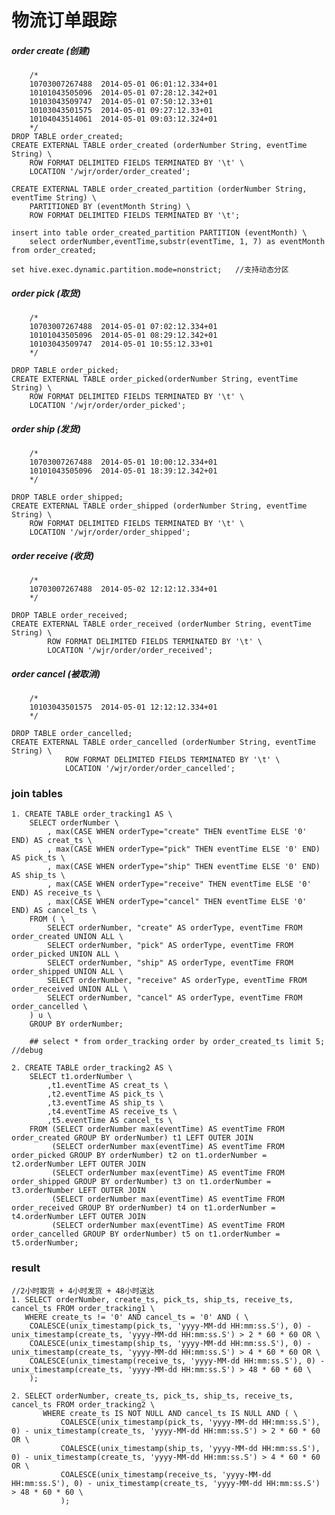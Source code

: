 # 物流订单跟踪
##### order create (创建)
        /*
        10703007267488	2014-05-01 06:01:12.334+01
        10101043505096	2014-05-01 07:28:12.342+01
        10103043509747	2014-05-01 07:50:12.33+01
        10103043501575	2014-05-01 09:27:12.33+01
        10104043514061	2014-05-01 09:03:12.324+01
        */
    DROP TABLE order_created;
    CREATE EXTERNAL TABLE order_created (orderNumber String, eventTime String) \
        ROW FORMAT DELIMITED FIELDS TERMINATED BY '\t' \
        LOCATION '/wjr/order/order_created';
    
    CREATE EXTERNAL TABLE order_created_partition (orderNumber String, eventTime String) \
        PARTITIONED BY (eventMonth String) \
        ROW FORMAT DELIMITED FIELDS TERMINATED BY '\t';
        
    insert into table order_created_partition PARTITION (eventMonth) \
        select orderNumber,eventTime,substr(eventTime, 1, 7) as eventMonth from order_created;
        
    set hive.exec.dynamic.partition.mode=nonstrict;   //支持动态分区    
    
##### order pick (取货)
        /*
        10703007267488	2014-05-01 07:02:12.334+01
        10101043505096	2014-05-01 08:29:12.342+01
        10103043509747	2014-05-01 10:55:12.33+01
        */
    
    DROP TABLE order_picked;    
    CREATE EXTERNAL TABLE order_picked(orderNumber String, eventTime String) \
        ROW FORMAT DELIMITED FIELDS TERMINATED BY '\t' \
        LOCATION '/wjr/order/order_picked';

##### order ship (发货)
        /*
        10703007267488	2014-05-01 10:00:12.334+01
        10101043505096	2014-05-01 18:39:12.342+01
        */
    
    DROP TABLE order_shipped;    
    CREATE EXTERNAL TABLE order_shipped (orderNumber String, eventTime String) \
        ROW FORMAT DELIMITED FIELDS TERMINATED BY '\t' \
        LOCATION '/wjr/order/order_shipped';
                
##### order receive (收货)
        /*
        10703007267488	2014-05-02 12:12:12.334+01
        */
        
    DROP TABLE order_received;
    CREATE EXTERNAL TABLE order_received (orderNumber String, eventTime String) \
            ROW FORMAT DELIMITED FIELDS TERMINATED BY '\t' \
            LOCATION '/wjr/order/order_received';
                
##### order cancel (被取消)
        /*
        10103043501575	2014-05-01 12:12:12.334+01
        */
            
    DROP TABLE order_cancelled;        
    CREATE EXTERNAL TABLE order_cancelled (orderNumber String, eventTime String) \
                ROW FORMAT DELIMITED FIELDS TERMINATED BY '\t' \
                LOCATION '/wjr/order/order_cancelled';
    
### join tables
    1. CREATE TABLE order_tracking1 AS \
        SELECT orderNumber \
            , max(CASE WHEN orderType="create" THEN eventTime ELSE '0' END) AS creat_ts \
            , max(CASE WHEN orderType="pick" THEN eventTime ELSE '0' END) AS pick_ts \
            , max(CASE WHEN orderType="ship" THEN eventTime ELSE '0' END) AS ship_ts \
            , max(CASE WHEN orderType="receive" THEN eventTime ELSE '0' END) AS receive_ts \
            , max(CASE WHEN orderType="cancel" THEN eventTime ELSE '0' END) AS cancel_ts \
        FROM ( \
            SELECT orderNumber, "create" AS orderType, eventTime FROM order_created UNION ALL \
            SELECT orderNumber, "pick" AS orderType, eventTime FROM order_picked UNION ALL \
            SELECT orderNumber, "ship" AS orderType, eventTime FROM order_shipped UNION ALL \
            SELECT orderNumber, "receive" AS orderType, eventTime FROM order_received UNION ALL \
            SELECT orderNumber, "cancel" AS orderType, eventTime FROM order_cancelled \
        ) u \
        GROUP BY orderNumber;
        
        ## select * from order_tracking order by order_created_ts limit 5;  //debug
    
    2. CREATE TABLE order_tracking2 AS \
        SELECT t1.orderNumber \
            ,t1.eventTime AS creat_ts \
            ,t2.eventTime AS pick_ts \
            ,t3.eventTime AS ship_ts \
            ,t4.eventTime AS receive_ts \
            ,t5.eventTime AS cancel_ts \
        FROM (SELECT orderNumber max(eventTime) AS eventTime FROM order_created GROUP BY orderNumber) t1 LEFT OUTER JOIN
             (SELECT orderNumber max(eventTime) AS eventTime FROM order_picked GROUP BY orderNumber) t2 on t1.orderNumber = t2.orderNumber LEFT OUTER JOIN
             (SELECT orderNumber max(eventTime) AS eventTime FROM order_shipped GROUP BY orderNumber) t3 on t1.orderNumber = t3.orderNumber LEFT OUTER JOIN
             (SELECT orderNumber max(eventTime) AS eventTime FROM order_received GROUP BY orderNumber) t4 on t1.orderNumber = t4.orderNumber LEFT OUTER JOIN
             (SELECT orderNumber max(eventTime) AS eventTime FROM order_cancelled GROUP BY orderNumber) t5 on t1.orderNumber = t5.orderNumber;
             
### result
    //2小时取货 + 4小时发货 + 48小时送达
    1. SELECT orderNumber, create_ts, pick_ts, ship_ts, receive_ts, cancel_ts FROM order_tracking1 \
       WHERE create_ts != '0' AND cancel_ts = '0' AND ( \
        COALESCE(unix_timestamp(pick_ts, 'yyyy-MM-dd HH:mm:ss.S'), 0) - unix_timestamp(create_ts, 'yyyy-MM-dd HH:mm:ss.S') > 2 * 60 * 60 OR \
        COALESCE(unix_timestamp(ship_ts, 'yyyy-MM-dd HH:mm:ss.S'), 0) - unix_timestamp(create_ts, 'yyyy-MM-dd HH:mm:ss.S') > 4 * 60 * 60 OR \
        COALESCE(unix_timestamp(receive_ts, 'yyyy-MM-dd HH:mm:ss.S'), 0) - unix_timestamp(create_ts, 'yyyy-MM-dd HH:mm:ss.S') > 48 * 60 * 60 \
        );
        
    2. SELECT orderNumber, create_ts, pick_ts, ship_ts, receive_ts, cancel_ts FROM order_tracking2 \
           WHERE create_ts IS NOT NULL AND cancel_ts IS NULL AND ( \
               COALESCE(unix_timestamp(pick_ts, 'yyyy-MM-dd HH:mm:ss.S'), 0) - unix_timestamp(create_ts, 'yyyy-MM-dd HH:mm:ss.S') > 2 * 60 * 60 OR \
               COALESCE(unix_timestamp(ship_ts, 'yyyy-MM-dd HH:mm:ss.S'), 0) - unix_timestamp(create_ts, 'yyyy-MM-dd HH:mm:ss.S') > 4 * 60 * 60 OR \
               COALESCE(unix_timestamp(receive_ts, 'yyyy-MM-dd HH:mm:ss.S'), 0) - unix_timestamp(create_ts, 'yyyy-MM-dd HH:mm:ss.S') > 48 * 60 * 60 \
               );    
    




